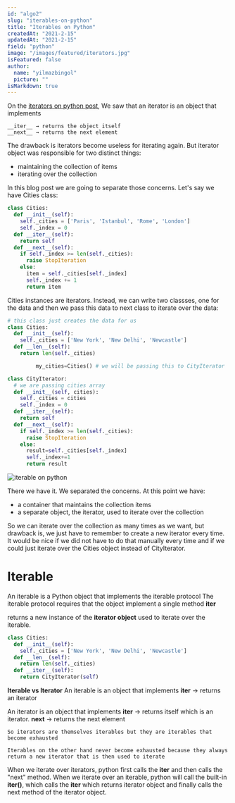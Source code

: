 ```yaml
---
id: "algo2"
slug: "iterables-on-python"
title: "Iterables on Python"
createdAt: "2021-2-15"
updatedAt: "2021-2-15"
field: "python"
image: "/images/featured/iterators.jpg"
isFeatured: false
author:
  name: "yilmazbingol"
  picture: ""
isMarkdown: true
---
```


On the [iterators on python post](coding-bitcoin-in-javascript-part-1), We saw that an iterator is an object that implements

    __iter__ → returns the object itself
    __next__ → returns the next element

The drawback is iterators become useless for iterating again. But iterator object was responsible for two distinct things:

- maintaining the collection of items
- iterating over the collection

In this blog post we are going to separate those concerns. Let's say we have Cities class:

```py
class Cities:
  def __init__(self):
    self._cities = ['Paris', 'Istanbul', 'Rome', 'London']
    self._index = 0
  def __iter__(self):
    return self
  def __next__(self):
    if self._index >= len(self._cities):
      raise StopIteration
    else:
      item = self._cities[self._index]
      self._index += 1
      return item
```

Cities instances are iterators. Instead, we can write two classses, one for the data and then we pass this data to next class to iterate over the data:

```py
# this class just creates the data for us
class Cities:
  def __init__(self):
    self._cities = ['New York', 'New Delhi', 'Newcastle']
  def __len__(self):
    return len(self._cities)
```

```py
         my_cities=Cities() # we will be passing this to CityIterator
```

```py
class CityIterator:
  # we are passing cities array
  def __init__(self, cities):
    self._cities = cities
    self._index = 0
  def __iter__(self):
    return self
  def __next__(self):
    if self._index >= len(self._cities):
      raise StopIteration
    else:
      result=self._cities[self._index]
      self._index+=1
      return result

```

![iterable on python](iterable_cities.png)

There we have it. We separated the concerns. At this point we have:

- a container that maintains the collection items
- a separate object, the iterator, used to iterate over the collection

So we can iterate over the collection as many times as we want, but drawback is, we just have to remember to create a new iterator every time. It would be nice if we did not have to do that manually every time and if we could just iterate over the Cities object instead of CityIterator.

# Iterable

An iterable is a Python object that implements the iterable protocol The iterable protocol requires that the object implement a single method
**iter**

returns a new instance of the **iterator object** used to iterate over the iterable.

```py
class Cities:
  def __init__(self):
    self._cities = ['New York', 'New Delhi', 'Newcastle']
  def __len__(self):
    return len(self._cities)
  def __iter__(self):
    return CityIterator(self)
```

**Iterable vs Iterator**
An iterable is an object that implements
**iter** → returns an iterator

An iterator is an object that implements
**iter** → returns itself which is an iterator.
**next** → returns the next element

    So iterators are themselves iterables but they are iterables that become exhausted

    Iterables on the other hand never become exhausted because they always return a new iterator that is then used to iterate

When we iterate over iterators, python first calls the **iter** and then calls the "next" method. When we iterate over an iterable, python will call the built-in **iter()**, which calls the **iter** which returns iterator object and finally calls the next method of the iterator object.
